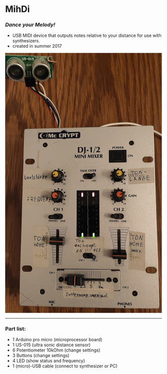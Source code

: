 # MihDi
### *Dance your Melody!*

- USB MIDI device that outputs notes relative to your distance for use with synthesizers.
- created in summer 2017

![image of MihDi System](docs/MihDi01.jpg)

---

### Part list:
- 1 Arduino pro micro (microprocessor board)
- 1 US-015 (ultra sonic distance sensor) 
- 6 Potentiometer 10kOhm (change settings)
- 3 Buttons (change settings)
- 4 LED (show status and frequency)
- 1 (micro)-USB cable (connect to synthesizer or PC)
